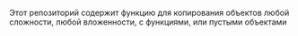 Этот репозиторий содержит функцию для копирования объектов любой сложности, любой вложенности, с функциями, или пустыми объектами